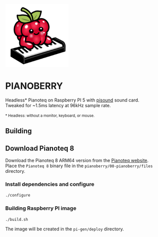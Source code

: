 <img src="assets/logo.svg" width="200" height="200" />

PIANOBERRY
==========


Headless* Pianoteq on Raspberry PI 5 with [pisound](https://blokas.io/pisound/) sound card.  
Tweaked for ~1.5ms latency at 96kHz sample rate.

<small>* Headless: without a monitor, keyboard, or mouse.</small>

## Building

## Download Pianoteq 8

Download the Pianoteq 8 ARM64 version from the [Pianoteq website](https://www.pianoteq.com/download).  
Place the `Pianoteq 8` binary file in the `pianoberry/00-pianoberry/files` directory.

### Install dependencies and configure

```bash
./configure
```

### Building Raspberry PI image

```bash
./build.sh
```

The image will be created in the `pi-gen/deploy` directory.
